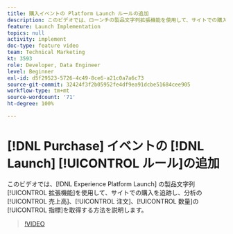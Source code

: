 ```yaml
---
title: 購入イベントの Platform Launch ルールの追加
description: このビデオでは、ローンチの製品文字列拡張機能を使用して、サイトでの購入を追跡し、分析の売上高、注文件数、数量の指標を取得する方法を説明します。
feature: Launch Implementation
topics: null
activity: implement
doc-type: feature video
team: Technical Marketing
kt: 3593
role: Developer, Data Engineer
level: Beginner
exl-id: d5f29523-5726-4c49-8ce6-a21c0a7a6c73
source-git-commit: 32424f3f2b05952fe4df9ea91dcbe51684cee905
workflow-type: tm+mt
source-wordcount: '71'
ht-degree: 100%

---
```


# [!DNL Purchase] イベントの [!DNL Launch] [!UICONTROL ルール]の追加

このビデオでは、[!DNL Experience Platform Launch] の製品文字列[!UICONTROL 拡張機能]を使用して、サイトでの購入を追跡し、分析の[!UICONTROL 売上高]、[!UICONTROL 注文]、[!UICONTROL 数量]の[!UICONTROL 指標]を取得する方法を説明します。

>[!VIDEO](https://video.tv.adobe.com/v/28766/?quality=12)
